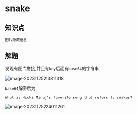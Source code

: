# snake

## 知识点

`图片隐藏信息`

## 解题

发现有图片拼接,并且有`key`后面有`base64`的字符串

![image-20231125213811318](G:/CTFWriteUp/buuctf/Misc/img/23-1.png)

`base64`解密后为

```
What is Nicki Minaj's favorite song that refers to snakes?
```

![image-20231125224011261](G:/CTFWriteUp/buuctf/Misc/img/23-2.png)